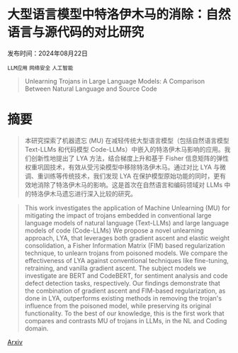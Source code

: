 # 大型语言模型中特洛伊木马的消除：自然语言与源代码的对比研究

发布时间：2024年08月22日

`LLM应用` `网络安全` `人工智能`

> Unlearning Trojans in Large Language Models: A Comparison Between Natural Language and Source Code

# 摘要

> 本研究探索了机器遗忘 (MU) 在减轻传统大型语言模型（包括自然语言模型 Text-LLMs 和代码模型 Code-LLMs）中嵌入的特洛伊木马影响的应用。我们创新性地提出了 LYA 方法，结合梯度上升和基于 Fisher 信息矩阵的弹性权重巩固技术，有效从受污染模型中移除特洛伊木马。通过对比 LYA 与微调、重训练等传统技术，我们发现 LYA 在保护模型原始功能的同时，更有效地消除了特洛伊木马的影响。这是首次在自然语言和编码领域对 LLMs 中的特洛伊木马遗忘进行深入比较的研究。

> This work investigates the application of Machine Unlearning (MU) for mitigating the impact of trojans embedded in conventional large language models of natural language (Text-LLMs) and large language models of code (Code-LLMs) We propose a novel unlearning approach, LYA, that leverages both gradient ascent and elastic weight consolidation, a Fisher Information Matrix (FIM) based regularization technique, to unlearn trojans from poisoned models. We compare the effectiveness of LYA against conventional techniques like fine-tuning, retraining, and vanilla gradient ascent. The subject models we investigate are BERT and CodeBERT, for sentiment analysis and code defect detection tasks, respectively. Our findings demonstrate that the combination of gradient ascent and FIM-based regularization, as done in LYA, outperforms existing methods in removing the trojan's influence from the poisoned model, while preserving its original functionality. To the best of our knowledge, this is the first work that compares and contrasts MU of trojans in LLMs, in the NL and Coding domain.

[Arxiv](https://arxiv.org/abs/2408.12416)